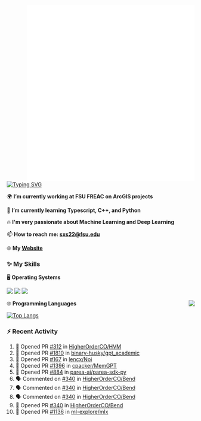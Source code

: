 <img align="right" width="450" src="github-metrics.svg">

[![Typing SVG](https://readme-typing-svg.herokuapp.com?duration=2500&vCenter=true&width=200&height=40&lines=Hello+World+👋)](https://git.io/typing-svg)

🌍 **I’m currently working at FSU FREAC on ArcGIS projects**

🌱 **I’m currently learning Typescript, C++, and Python**

🔥 **I'm very passionate about Machine Learning and Deep Learning**

📫 **How to reach me: sxs22@fsu.edu**

🌐 **My [Website](https://shixianshengcom.wordpress.com/)**

### ✨ **My Skills**

🖥️ **Operating Systems**

[![](https://img.shields.io/badge/LinuxMint-47A248?style=flat-square&logo=linuxmint&logoColor=fff)](https://linuxmint.com/)
[![](https://img.shields.io/badge/Windows11-0078d6?style=flat-square&logo=windows&logoColor=fff)](https://www.microsoft.com/software-download/windows11)
[![](https://img.shields.io/badge/Ubuntu-E95420?style=flat-square&logo=ubuntu&logoColor=white)](https://ubuntu.com/download)

<a>
    <img align="right" height=210px src="https://github-readme-stats.vercel.app/api?username=KPCOFGS&theme=tokyonight&show_icons=true&show=prs_merged">
</a>

🌐 **Programming Languages**

[![Top Langs](https://github-readme-stats.vercel.app/api/top-langs/?username=KPCOFGS&theme=tokyonight)](https://github.com/anuraghazra/github-readme-stats)

### ⚡ **Recent Activity**
<!--START_SECTION:activity-->
1. 💪 Opened PR [#312](https://github.com/HigherOrderCO/HVM/pull/312) in [HigherOrderCO/HVM](https://github.com/HigherOrderCO/HVM)
2. 💪 Opened PR [#1810](https://github.com/binary-husky/gpt_academic/pull/1810) in [binary-husky/gpt_academic](https://github.com/binary-husky/gpt_academic)
3. 💪 Opened PR [#167](https://github.com/lencx/Noi/pull/167) in [lencx/Noi](https://github.com/lencx/Noi)
4. 💪 Opened PR [#1396](https://github.com/cpacker/MemGPT/pull/1396) in [cpacker/MemGPT](https://github.com/cpacker/MemGPT)
5. 💪 Opened PR [#884](https://github.com/parea-ai/parea-sdk-py/pull/884) in [parea-ai/parea-sdk-py](https://github.com/parea-ai/parea-sdk-py)
6. 🗣 Commented on [#340](https://github.com/HigherOrderCO/Bend/pull/340#issuecomment-2118394698) in [HigherOrderCO/Bend](https://github.com/HigherOrderCO/Bend)
7. 🗣 Commented on [#340](https://github.com/HigherOrderCO/Bend/pull/340#issuecomment-2118387127) in [HigherOrderCO/Bend](https://github.com/HigherOrderCO/Bend)
8. 🗣 Commented on [#340](https://github.com/HigherOrderCO/Bend/pull/340#issuecomment-2118382855) in [HigherOrderCO/Bend](https://github.com/HigherOrderCO/Bend)
9. 💪 Opened PR [#340](https://github.com/HigherOrderCO/Bend/pull/340) in [HigherOrderCO/Bend](https://github.com/HigherOrderCO/Bend)
10. 💪 Opened PR [#1136](https://github.com/ml-explore/mlx/pull/1136) in [ml-explore/mlx](https://github.com/ml-explore/mlx)
<!--END_SECTION:activity-->
